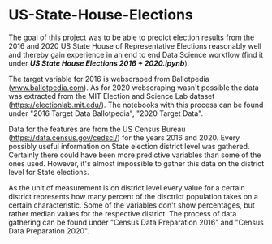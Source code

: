 # US-State-House-Elections

The goal of this project was to be able to predict election results from the 2016 and 2020 US State House of Representative Elections reasonably well and thereby gain experience in an end to end Data Science workflow (find it under **_US State House Elections 2016 + 2020.ipynb_**).

The target variable for 2016 is webscraped from Ballotpedia (www.ballotpedia.com). As for 2020 webscraping wasn't possible the data was extracted from the MIT Election and Science Lab dataset (https://electionlab.mit.edu/). The notebooks with this process can be found under "2016 Target Data Ballotpedia", "2020 Target Data".

Data for the features are from the US Census Bureau (https://data.census.gov/cedsci/) for the years 2016 and 2020. Every possibly useful information on State election district level was gathered. Certainly there could have been more predictive variables than some of the ones used. However, it's almost impossible to gather this data on the district level for State elections.

As the unit of measurement is on district level every value for a certain district represents how many percent of the disctrict population takes on a certain characteristic. Some of the variables don't show percentages, but rather median values for the respective district. The process of data gathering can be found under "Census Data Preparation 2016" and "Census Data Preparation 2020".
